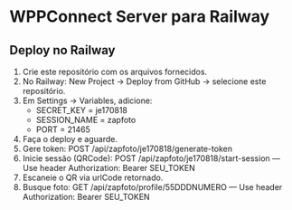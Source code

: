 # WPPConnect Server para Railway

## Deploy no Railway

1. Crie este repositório com os arquivos fornecidos.
2. No Railway: New Project → Deploy from GitHub → selecione este repositório.
3. Em Settings → Variables, adicione:
   - SECRET_KEY = je170818
   - SESSION_NAME = zapfoto
   - PORT = 21465
4. Faça o deploy e aguarde.
5. Gere token:
   POST /api/zapfoto/je170818/generate-token
6. Inicie sessão (QRCode):
   POST /api/zapfoto/je170818/start-session
   — Use header Authorization: Bearer SEU_TOKEN
7. Escaneie o QR via urlCode retornado.
8. Busque foto:
   GET /api/zapfoto/profile/55DDDNUMERO
   — Use header Authorization: Bearer SEU_TOKEN
